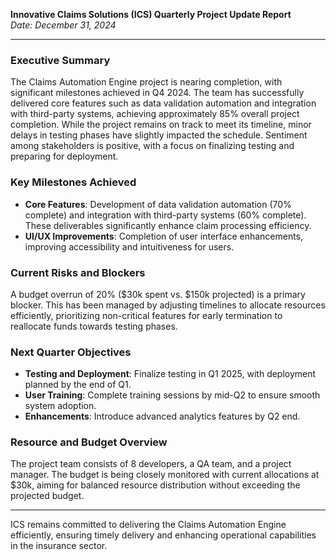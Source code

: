 

**Innovative Claims Solutions (ICS) Quarterly Project Update Report**  
*Date: December 31, 2024*

---

### Executive Summary

The Claims Automation Engine project is nearing completion, with significant milestones achieved in Q4 2024. The team has successfully delivered core features such as data validation automation and integration with third-party systems, achieving approximately 85% overall project completion. While the project remains on track to meet its timeline, minor delays in testing phases have slightly impacted the schedule. Sentiment among stakeholders is positive, with a focus on finalizing testing and preparing for deployment.

### Key Milestones Achieved

- **Core Features**: Development of data validation automation (70% complete) and integration with third-party systems (60% complete). These deliverables significantly enhance claim processing efficiency.
- **UI/UX Improvements**: Completion of user interface enhancements, improving accessibility and intuitiveness for users.

### Current Risks and Blockers

A budget overrun of 20% ($30k spent vs. $150k projected) is a primary blocker. This has been managed by adjusting timelines to allocate resources efficiently, prioritizing non-critical features for early termination to reallocate funds towards testing phases.

### Next Quarter Objectives

- **Testing and Deployment**: Finalize testing in Q1 2025, with deployment planned by the end of Q1.
- **User Training**: Complete training sessions by mid-Q2 to ensure smooth system adoption.
- **Enhancements**: Introduce advanced analytics features by Q2 end.

### Resource and Budget Overview

The project team consists of 8 developers, a QA team, and a project manager. The budget is being closely monitored with current allocations at $30k, aiming for balanced resource distribution without exceeding the projected budget.

---

ICS remains committed to delivering the Claims Automation Engine efficiently, ensuring timely delivery and enhancing operational capabilities in the insurance sector.